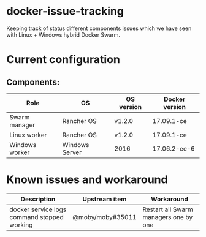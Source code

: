 # docker-issue-tracking
Keeping track of status different components issues which we have seen with Linux + Windows hybrid Docker Swarm.

# Current configuration
## Components:
| Role           | OS             | OS version | Docker version |
| -------------- | -------------- | ---------- | -------------- |
| Swarm manager  | Rancher OS     | v1.2.0     | 17.09.1-ce     |
| Linux worker   | Rancher OS     | v1.2.0     | 17.09.1-ce     |
| Windows worker | Windows Server | 2016       | 17.06.2-ee-6   |


# Known issues and workaround
| Description                                                                 | Upstream item          | Workaround                                                                              |
| --------------------------------------------------------------------------- | ---------------------- | --------------------------------------------------------------------------------------- |
| docker service logs command stopped working                                 | @moby/moby#35011        | Restart all Swarm managers one by one                                                   |